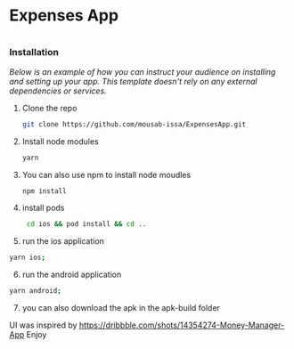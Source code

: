 <h1>Expenses App<h1 />
  
  ### Installation

_Below is an example of how you can instruct your audience on installing and setting up your app. This template doesn't rely on any external dependencies or services._

1. Clone the repo
    ```sh
   git clone https://github.com/mousab-issa/ExpensesApp.git
   ```
2. Install node modules
   ```sh
   yarn
   ```
3. You can also use npm to install node moudles 
   ```sh
   npm install
   ```
4. install pods 
   ```sh
    cd ios && pod install && cd ..
   ```
 5. run the ios application  
   ```sh
   yarn ios;
   ```
  
 6. run the android application  
   ```sh 
   yarn android;
   ```
   
 7. you can also download the apk in the apk-build folder
  
  UI was inspired by https://dribbble.com/shots/14354274-Money-Manager-App
  Enjoy
  

